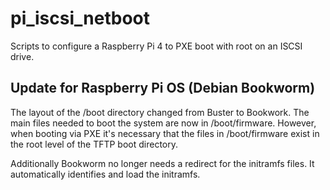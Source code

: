 # pi_iscsi_netboot

Scripts to configure a Raspberry Pi 4 to PXE boot with root on an ISCSI drive.

## Update for Raspberry Pi OS (Debian Bookworm)

The layout of the /boot directory changed from Buster to Bookwork.  The main files
needed to boot the system are now in /boot/firmware.  However, when booting via PXE
it's necessary that the files in /boot/firmware exist in the root level of the TFTP
boot directory.

Additionally Bookworm no longer needs a redirect for the initramfs files.  It automatically
identifies and load the initramfs.

